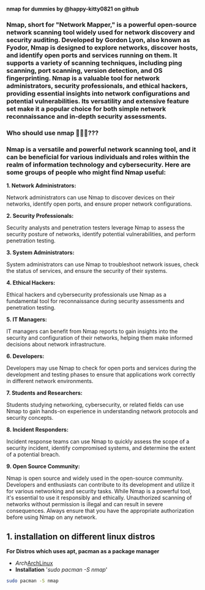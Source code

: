 **nmap for dummies by @happy-kitty0821 on github**

### Nmap, short for "Network Mapper," is a powerful open-source network scanning tool widely used for network discovery and security auditing. Developed by Gordon Lyon, also known as Fyodor, Nmap is designed to explore networks, discover hosts, and identify open ports and services running on them. It supports a variety of scanning techniques, including ping scanning, port scanning, version detection, and OS fingerprinting. Nmap is a valuable tool for network administrators, security professionals, and ethical hackers, providing essential insights into network configurations and potential vulnerabilities. Its versatility and extensive feature set make it a popular choice for both simple network reconnaissance and in-depth security assessments.

### Who should use nmap 🫣🤐🫥??? 
### Nmap is a versatile and powerful network scanning tool, and it can be beneficial for various individuals and roles within the realm of information technology and cybersecurity. Here are some groups of people who might find Nmap useful:

**1. Network Administrators:**

Network administrators can use Nmap to discover devices on their networks, identify open ports, and ensure proper network configurations.

**2. Security Professionals:**

Security analysts and penetration testers leverage Nmap to assess the security posture of networks, identify potential vulnerabilities, and perform penetration testing.

**3. System Administrators:**

System administrators can use Nmap to troubleshoot network issues, check the status of services, and ensure the security of their systems.

**4. Ethical Hackers:**

Ethical hackers and cybersecurity professionals use Nmap as a fundamental tool for reconnaissance during security assessments and penetration testing.

**5. IT Managers:**

IT managers can benefit from Nmap reports to gain insights into the security and configuration of their networks, helping them make informed decisions about network infrastructure.

**6. Developers:**

Developers may use Nmap to check for open ports and services during the development and testing phases to ensure that applications work correctly in different network environments.

**7. Students and Researchers:**

Students studying networking, cybersecurity, or related fields can use Nmap to gain hands-on experience in understanding network protocols and security concepts.

**8. Incident Responders:**

Incident response teams can use Nmap to quickly assess the scope of a security incident, identify compromised systems, and determine the extent of a potential breach.

**9. Open Source Community:**

Nmap is open source and widely used in the open-source community. Developers and enthusiasts can contribute to its development and utilize it for various networking and security tasks.
While Nmap is a powerful tool, it's essential to use it responsibly and ethically. Unauthorized scanning of networks without permission is illegal and can result in severe consequences. Always ensure that you have the appropriate authorization before using Nmap on any network.

## 1. installation on different linux distros

**For Distros which uses apt, pacman as a package manager**
 - *Arch*[ArchLinux](https://linuxiac.b-cdn.net/wp-content/uploads/2020/06/archlinux.jpg)
 - **Installation**  '*sudo pacman -S nmap*'
 

 ```bash
sudo pacman -S nmap 